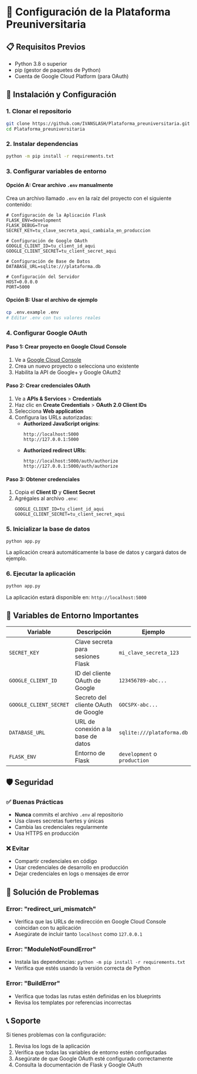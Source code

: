 # 🔧 Configuración de la Plataforma Preuniversitaria

## 📋 Requisitos Previos

- Python 3.8 o superior
- pip (gestor de paquetes de Python)
- Cuenta de Google Cloud Platform (para OAuth)

## 🚀 Instalación y Configuración

### 1. **Clonar el repositorio**
```bash
git clone https://github.com/IVANSLASH/Plataforma_preuniversitaria.git
cd Plataforma_preuniversitaria
```

### 2. **Instalar dependencias**
```bash
python -m pip install -r requirements.txt
```

### 3. **Configurar variables de entorno**

#### Opción A: Crear archivo `.env` manualmente
Crea un archivo llamado `.env` en la raíz del proyecto con el siguiente contenido:

```env
# Configuración de la Aplicación Flask
FLASK_ENV=development
FLASK_DEBUG=True
SECRET_KEY=tu_clave_secreta_aqui_cambiala_en_produccion

# Configuración de Google OAuth
GOOGLE_CLIENT_ID=tu_client_id_aqui
GOOGLE_CLIENT_SECRET=tu_client_secret_aqui

# Configuración de Base de Datos
DATABASE_URL=sqlite:///plataforma.db

# Configuración del Servidor
HOST=0.0.0.0
PORT=5000
```

#### Opción B: Usar el archivo de ejemplo
```bash
cp .env.example .env
# Editar .env con tus valores reales
```

### 4. **Configurar Google OAuth**

#### Paso 1: Crear proyecto en Google Cloud Console
1. Ve a [Google Cloud Console](https://console.cloud.google.com/)
2. Crea un nuevo proyecto o selecciona uno existente
3. Habilita la API de Google+ y Google OAuth2

#### Paso 2: Crear credenciales OAuth
1. Ve a **APIs & Services** > **Credentials**
2. Haz clic en **Create Credentials** > **OAuth 2.0 Client IDs**
3. Selecciona **Web application**
4. Configura las URLs autorizadas:
   - **Authorized JavaScript origins**:
     ```
     http://localhost:5000
     http://127.0.0.1:5000
     ```
   - **Authorized redirect URIs**:
     ```
     http://localhost:5000/auth/authorize
     http://127.0.0.1:5000/auth/authorize
     ```

#### Paso 3: Obtener credenciales
1. Copia el **Client ID** y **Client Secret**
2. Agrégales al archivo `.env`:
   ```env
   GOOGLE_CLIENT_ID=tu_client_id_aqui
   GOOGLE_CLIENT_SECRET=tu_client_secret_aqui
   ```

### 5. **Inicializar la base de datos**
```bash
python app.py
```
La aplicación creará automáticamente la base de datos y cargará datos de ejemplo.

### 6. **Ejecutar la aplicación**
```bash
python app.py
```

La aplicación estará disponible en: `http://localhost:5000`

## 🔐 Variables de Entorno Importantes

| Variable | Descripción | Ejemplo |
|----------|-------------|---------|
| `SECRET_KEY` | Clave secreta para sesiones Flask | `mi_clave_secreta_123` |
| `GOOGLE_CLIENT_ID` | ID del cliente OAuth de Google | `123456789-abc...` |
| `GOOGLE_CLIENT_SECRET` | Secreto del cliente OAuth de Google | `GOCSPX-abc...` |
| `DATABASE_URL` | URL de conexión a la base de datos | `sqlite:///plataforma.db` |
| `FLASK_ENV` | Entorno de Flask | `development` o `production` |

## 🛡️ Seguridad

### ✅ Buenas Prácticas
- **Nunca** commits el archivo `.env` al repositorio
- Usa claves secretas fuertes y únicas
- Cambia las credenciales regularmente
- Usa HTTPS en producción

### ❌ Evitar
- Compartir credenciales en código
- Usar credenciales de desarrollo en producción
- Dejar credenciales en logs o mensajes de error

## 🚨 Solución de Problemas

### Error: "redirect_uri_mismatch"
- Verifica que las URLs de redirección en Google Cloud Console coincidan con tu aplicación
- Asegúrate de incluir tanto `localhost` como `127.0.0.1`

### Error: "ModuleNotFoundError"
- Instala las dependencias: `python -m pip install -r requirements.txt`
- Verifica que estés usando la versión correcta de Python

### Error: "BuildError"
- Verifica que todas las rutas estén definidas en los blueprints
- Revisa los templates por referencias incorrectas

## 📞 Soporte

Si tienes problemas con la configuración:
1. Revisa los logs de la aplicación
2. Verifica que todas las variables de entorno estén configuradas
3. Asegúrate de que Google OAuth esté configurado correctamente
4. Consulta la documentación de Flask y Google OAuth 